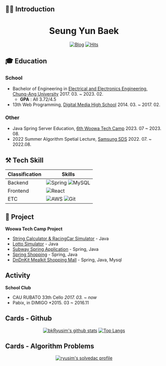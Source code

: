 ## 🙋‍♂️ Introduction
<div align="center">
<h1>Seung Yun Baek</h1>

[![Blog](http://img.shields.io/badge/-Tech%20blog-black?style=flat-square&logo=blogger&logoColor=white)](https://velog.io/@ryudimi)
[![Hits](https://hits.seeyoufarm.com/api/count/incr/badge.svg?url=https%3A%2F%2Fgithub.com%2Finclue)](https://github.com/bkRyusim)
</div>

<!--
### 💻 Work Experience
| Role | Company | Period |
|:---|:---:|---:|
| Learning Manager | [Day1 Company](https://day1company.co.kr) | 2022.04. ~ 2022.06. |
-->

## 🎓 Education
### School
- Bachelor of Engineering in [Electrical and Electronics Engineering](http://e3home.cau.ac.kr), [Chung-Ang University](https://www.cau.ac.kr/index.do) 2017. 03. ~ 2023. 02.
  - **GPA** : All 3.72/4.5
- 13th Web Programming, [Digital Media High School](https://www.dimigo.hs.kr) 2014. 03. ~ 2017. 02.

### Other
- Java Spring Server Education, [6th Woowa Tech Camp](https://techblog.woowahan.com/11427/) 2023. 07 ~ 2023. 08.
- 2022 Summer Algorithm Spetial Lecture, [Samsung SDS](https://www.samsungsds.com/kr/index.html) 2022. 07. ~ 2022.08.

## ⚒ Tech Skill
|Classification|Skills|
|---|---|
|Backend| ![Spring](https://img.shields.io/badge/spring-%236DB33F.svg?style=for-the-badge&logo=spring&logoColor=white) ![MySQL](https://img.shields.io/badge/mysql-%2300f.svg?style=for-the-badge&logo=mysql&logoColor=white)|
|Frontend|![React](https://img.shields.io/badge/React-61D8FB.svg?style=for-the-badge&logo=react&logoColor=white)|
|ETC| ![AWS](https://img.shields.io/badge/Amazon%20AWS-232F3E.svg?style=for-the-badge&logo=Amazon%20AWS&logoColor=white) ![Git](https://img.shields.io/badge/git-%23F05033.svg?style=for-the-badge&logo=git&logoColor=white)|

## 📝 Project
**Woowa Tech Camp Project**
 - [String Calculator & RacingCar Simulator](https://github.com/bkRyusim/java-racingcar/tree/bkryusim) - Java
 - [Lotto Simulator](https://github.com/bkRyusim/java-lotto/tree/bkryusim) - Java
 - [Subway Spring Application](https://github.com/bkRyusim/spring-subway/tree/step1_2) - Spring, Java
 - [Spring Shopping]() - Spring, Java
 - [DnDnKit Mealkit Shopping Mall](https://github.com/woowa-camp-2023-4/backend) - Spring, Java, Mysql

<!--
### 🏅 Awards
|Awards|Grade|Date|Note|
|---|---|---|---|
-->

## Activity
**School Club**
 - CAU RUBATO 33th Cello *2017. 03. ~ now*
 - Pabix, in DIMIGO *2015. 03 ~ 2016.11

<!--
**Presentation**
-->
## Cards - Github
<div align="center">

[![bkRyusim's github stats](https://github-readme-stats.vercel.app/api?username=bkRyusim&show_icons=true&hide_border=true)](https://github.com/bkRyusim)
[![Top Langs](https://github-readme-stats.vercel.app/api/top-langs/?username=bkRyusim&layout=compact&langs_count=8)](https://github.com/bkRyusim)

</div>

## Cards - Algorithm Problems
<div align="center">

[![ryusim's solvedac profile](http://mazassumnida.wtf/api/v2/generate_badge?boj=ryusim)](https://solved.ac/profile/ryusim)

</div>
